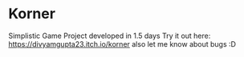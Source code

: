 # Korner
Simplistic Game Project developed in 1.5 days
Try it out here: https://divyamgupta23.itch.io/korner
also let me know about bugs :D
